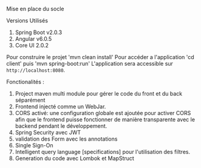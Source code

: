 Mise en place du socle

Versions Utilisés
  1. Spring Boot v2.0.3
  2. Angular v6.0.5
  3. Core UI 2.0.2 

Pour construire le projet 'mvn clean install'
Pour accéder a l'application 'cd client' puis 'mvn spring-boot:run'
L'application sera accessible sur `http://localhost:8080`.

Fonctionalités :

1. Project maven multi module pour gérer le code du front et du back séparément 
2. Frontend injecté comme un WebJar.
3. CORS activé: une configuration globale est ajoutée pour activer CORS afin que le frontend puisse fonctionner de manière transparente avec le backend pendant le développement.
4. Spring Security avec JWT
5. validation des Form avec les annotations
6. Single Sign-On
7. Intelligent query language [specifications] pour l'utilisation des filtres.
9. Generation du code avec Lombok et MapStruct
